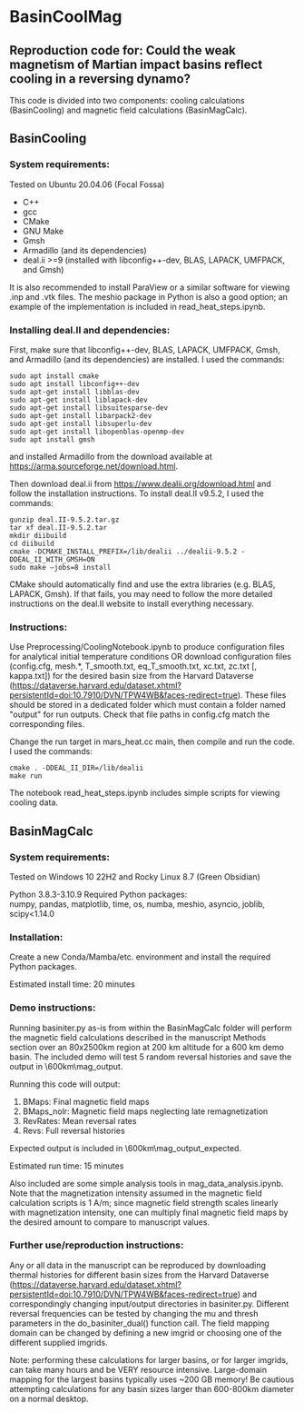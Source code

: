 # BasinCoolMag
## Reproduction code for: Could the weak magnetism of Martian impact basins reflect cooling in a reversing dynamo?

This code is divided into two components: cooling calculations (BasinCooling) and magnetic field calculations (BasinMagCalc). 

## BasinCooling

### System requirements:
Tested on Ubuntu 20.04.06 (Focal Fossa)

- C++ 
- gcc
- CMake
- GNU Make
- Gmsh
- Armadillo (and its dependencies)
- deal.ii >=9 (installed with libconfig++-dev, BLAS, LAPACK, UMFPACK, and Gmsh)

It is also recommended to install ParaView or a similar software for viewing .inp and .vtk files. The meshio package in Python is also a good option; an example of the implementation is included in read_heat_steps.ipynb.

### Installing deal.II and dependencies:

First, make sure that libconfig++-dev, BLAS, LAPACK, UMFPACK, Gmsh, and Armadillo (and its dependencies) are installed. I used the commands:

```
sudo apt install cmake
sudo apt install libconfig++-dev
sudo apt-get install libblas-dev
sudo apt-get install liblapack-dev
sudo apt-get install libsuitesparse-dev
sudo apt-get install libarpack2-dev
sudo apt-get install libsuperlu-dev
sudo apt-get install libopenblas-openmp-dev
sudo apt install gmsh
```
and installed Armadillo from the download available at https://arma.sourceforge.net/download.html.

Then download deal.ii from https://www.dealii.org/download.html and follow the installation instructions. To install deal.II v9.5.2, I used the commands:

```
gunzip deal.II-9.5.2.tar.gz
tar xf deal.II-9.5.2.tar
mkdir diibuild
cd diibuild
cmake -DCMAKE_INSTALL_PREFIX=/lib/dealii ../dealii-9.5.2 -DDEAL_II_WITH_GMSH=ON
sudo make –jobs=8 install
```

CMake should automatically find and use the extra libraries (e.g. BLAS, LAPACK, Gmsh). If that fails, you may need to follow the more detailed instructions on the deal.II website to install everything necessary.


### Instructions:

Use Preprocessing/CoolingNotebook.ipynb to produce configuration files for analytical initial temperature conditions OR download configuration files (config.cfg, mesh.*, T_smooth.txt, eq_T_smooth.txt, xc.txt, zc.txt [, kappa.txt]) for the desired basin size from the Harvard Dataverse (https://dataverse.harvard.edu/dataset.xhtml?persistentId=doi:10.7910/DVN/TPW4WB&faces-redirect=true). These files should be stored in a dedicated folder which must contain a folder named "output" for run outputs. Check that file paths in config.cfg match the corresponding files. 

Change the run target in mars_heat.cc main, then compile and run the code. I used the commands:

```
cmake . -DDEAL_II_DIR=/lib/dealii
make run
```

The notebook read_heat_steps.ipynb includes simple scripts for viewing cooling data.

## BasinMagCalc

### System requirements:
Tested on Windows 10 22H2 and Rocky Linux 8.7 (Green Obsidian)

Python 3.8.3-3.10.9
Required Python packages:  
numpy, pandas, matplotlib, time, os, numba, meshio, asyncio, joblib, scipy<1.14.0


### Installation:
Create a new Conda/Mamba/etc. environment and install the required Python packages. 
	
Estimated install time: 20 minutes


### Demo instructions:
Running basiniter.py as-is from within the BasinMagCalc folder will perform the magnetic field calculations described in the manuscript Methods section over an 80x2500km region at 200 km altitude for a 600 km demo basin. The included demo will test 5 random reversal histories and save the output in \600km\mag_output\. 
	
Running this code will output:
1. BMaps: Final magnetic field maps
2. BMaps_nolr: Magnetic field maps neglecting late remagnetization
3. RevRates: Mean reversal rates
4. Revs: Full reversal histories

Expected output is included in \600km\mag_output_expected\. 
	
Estimated run time: 15 minutes
	
Also included are some simple analysis tools in mag_data_analysis.ipynb. Note that the magnetization intensity assumed in the magnetic field calculation scripts is 1 A/m; since magnetic field strength scales linearly with magnetization intensity, one can multiply final magnetic field maps by the desired amount to compare to manuscript values.
	
	
### Further use/reproduction instructions:
Any or all data in the manuscript can be reproduced by downloading thermal histories for different basin sizes from the Harvard Dataverse (https://dataverse.harvard.edu/dataset.xhtml?persistentId=doi:10.7910/DVN/TPW4WB&faces-redirect=true) and correspondingly changing input/output directories in basiniter.py. Different reversal frequencies can be tested by changing the mu and thresh parameters in the do_basiniter_dual() function call. The field mapping domain can be changed by defining a new imgrid or choosing one of the different supplied imgrids.

Note: performing these calculations for larger basins, or for larger imgrids, can take many hours and be VERY resource intensive. Large-domain mapping for the largest basins typically uses ~200 GB memory! Be cautious attempting calculations for any basin sizes larger than 600-800km diameter on a normal desktop. 
	